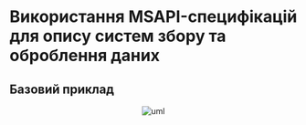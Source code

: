 # Використання MSAPI-специфікацій для опису систем збору та оброблення даних

## Базовий приклад

<center>

![uml](http://www.plantuml.com/plantuml/proxy?cache=no&src=https://github.com/wdc-molfar/msapi-schemas/blob/master/doc/examples/puml/01.example.puml)

</center>
